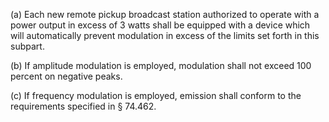 (a) Each new remote pickup broadcast station authorized to operate with a power output in excess of 3 watts shall be equipped with a device which will automatically prevent modulation in excess of the limits set forth in this subpart.
              

(b) If amplitude modulation is employed, modulation shall not exceed 100 percent on negative peaks.

(c) If frequency modulation is employed, emission shall conform to the requirements specified in § 74.462.


